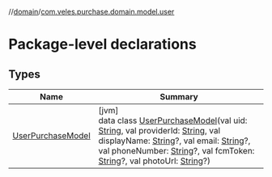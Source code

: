 //[domain](../../index.md)/[com.veles.purchase.domain.model.user](index.md)

# Package-level declarations

## Types

| Name | Summary |
|---|---|
| [UserPurchaseModel](-user-purchase-model/index.md) | [jvm]<br>data class [UserPurchaseModel](-user-purchase-model/index.md)(val uid: [String](https://kotlinlang.org/api/latest/jvm/stdlib/kotlin/-string/index.html), val providerId: [String](https://kotlinlang.org/api/latest/jvm/stdlib/kotlin/-string/index.html), val displayName: [String](https://kotlinlang.org/api/latest/jvm/stdlib/kotlin/-string/index.html)?, val email: [String](https://kotlinlang.org/api/latest/jvm/stdlib/kotlin/-string/index.html)?, val phoneNumber: [String](https://kotlinlang.org/api/latest/jvm/stdlib/kotlin/-string/index.html)?, val fcmToken: [String](https://kotlinlang.org/api/latest/jvm/stdlib/kotlin/-string/index.html)?, val photoUrl: [String](https://kotlinlang.org/api/latest/jvm/stdlib/kotlin/-string/index.html)?) |

